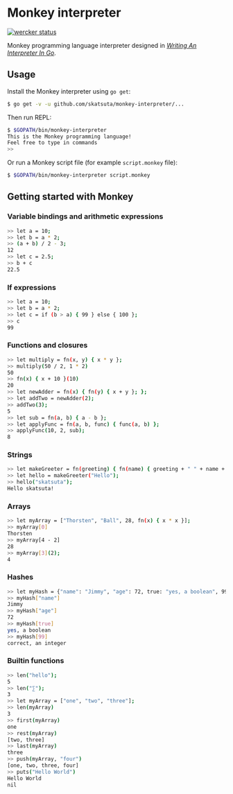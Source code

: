 # Monkey interpreter

[![wercker status](https://app.wercker.com/status/20b05c4eb17fc957ff322da01bb157fc/s/master "wercker status")](https://app.wercker.com/project/byKey/20b05c4eb17fc957ff322da01bb157fc)

Monkey programming language interpreter designed in [_Writing An Interpreter In Go_](https://interpreterbook.com/).


## Usage

Install the Monkey interpreter using `go get`:

```sh
$ go get -v -u github.com/skatsuta/monkey-interpreter/...
```

Then run REPL:

```sh
$ $GOPATH/bin/monkey-interpreter
This is the Monkey programming language!
Feel free to type in commands
>> 
```

Or run a Monkey script file (for example `script.monkey` file):

```sh
$ $GOPATH/bin/monkey-interpreter script.monkey
```

## Getting started with Monkey

### Variable bindings and arithmetic expressions

```sh
>> let a = 10;
>> let b = a * 2;
>> (a + b) / 2 - 3;
12
>> let c = 2.5;
>> b + c
22.5
```

### If expressions

```sh
>> let a = 10;
>> let b = a * 2;
>> let c = if (b > a) { 99 } else { 100 };
>> c
99
```

### Functions and closures

```sh
>> let multiply = fn(x, y) { x * y };
>> multiply(50 / 2, 1 * 2)
50
>> fn(x) { x + 10 }(10)
20
>> let newAdder = fn(x) { fn(y) { x + y }; };
>> let addTwo = newAdder(2);
>> addTwo(3);
5
>> let sub = fn(a, b) { a - b };
>> let applyFunc = fn(a, b, func) { func(a, b) };
>> applyFunc(10, 2, sub);
8
```

### Strings

```sh
>> let makeGreeter = fn(greeting) { fn(name) { greeting + " " + name + "!" } };
>> let hello = makeGreeter("Hello");
>> hello("skatsuta");
Hello skatsuta!
```

### Arrays

```sh
>> let myArray = ["Thorsten", "Ball", 28, fn(x) { x * x }];
>> myArray[0]
Thorsten
>> myArray[4 - 2]
28
>> myArray[3](2);
4
```

### Hashes

```sh
>> let myHash = {"name": "Jimmy", "age": 72, true: "yes, a boolean", 99: "correct, an integer"};
>> myHash["name"]
Jimmy
>> myHash["age"]
72
>> myHash[true]
yes, a boolean
>> myHash[99]
correct, an integer
```

### Builtin functions

```sh
>> len("hello");
5
>> len("∑");
3
>> let myArray = ["one", "two", "three"];
>> len(myArray)
3
>> first(myArray)
one
>> rest(myArray)
[two, three]
>> last(myArray)
three
>> push(myArray, "four")
[one, two, three, four]
>> puts("Hello World")
Hello World
nil
```
